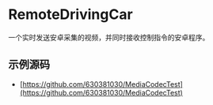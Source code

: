 # RemoteDrivingCar
一个实时发送安卓采集的视频，并同时接收控制指令的安卓程序。

## 示例源码

- [https://github.com/630381030/MediaCodecTest](https://github.com/630381030/MediaCodecTest)
